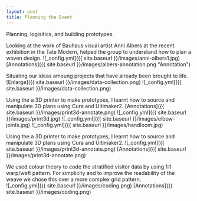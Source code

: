 ```yaml
---
layout: post
title: Planning the Event
---
```


Planning, logisitics, and building prototypes.

Looking at the work of Bauhaus visual artist Anni Albers at the recent exhibition in the Tate Modern, helped the group to understand how to plan a woven design.
![_config.yml]({{ site.baseurl }}/images/anni-albers1.jpg)
[Annotations]({{ site.baseurl }}/images/albers-annotation.png "Annotation")

Situating our ideas amoung projects that have already been brought to life. [Enlarge]({{ site.baseurl }}/images/data-collection.png)
![_config.yml]({{ site.baseurl }}/images/data-collection.png)


Using the a 3D printer to make prototypes, I learnt how to source and manipulate 3D plans using Cura and Ultimaker2. [Annotations]({{ site.baseurl }}/images/print3d-annotate.png)
![_config.yml]({{ site.baseurl }}/images/print3d.jpg)
![_config.yml]({{ site.baseurl }}/images/elbow-joints.jpg)
![_config.yml]({{ site.baseurl }}/images/handloom.jpg)


Using the a 3D printer to make prototypes, I learnt how to source and manipulate 3D plans using Cura and Ultimaker2. 
![_config.yml]({{ site.baseurl }}/images/print3d-annotate.png)
[Annotations]({{ site.baseurl }}/images/print3d-annotate.png)

We used colour theory to code the stratified visitor data by using 1:1 warp/weft pattern. For simplicity and to improve the readability of the weave we chose this over a more complex grid pattern.  
![_config.yml]({{ site.baseurl }}/images/coding.png)
[Annotations]({{ site.baseurl }}/images/coding.png)




